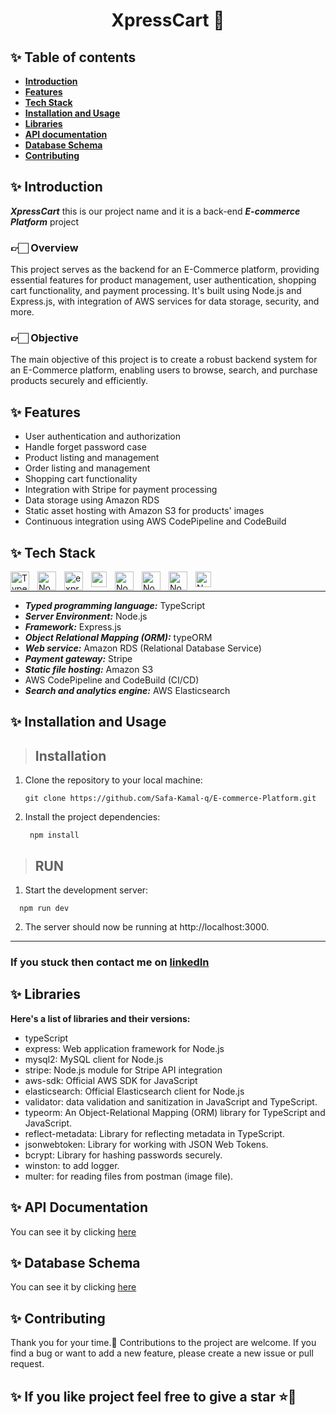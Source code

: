 <h1 align="center">XpressCart 🛒</h1>

## ✨️ Table of contents
- **[Introduction](https://github.com/Safa-Kamal-q/E-commerce-Platform#%EF%B8%8F-introduction)**
- **[Features](https://github.com/Safa-Kamal-q/E-commerce-Platform#%EF%B8%8F-features)**
- **[Tech Stack](https://github.com/Safa-Kamal-q/E-commerce-Platform#%EF%B8%8F-tech-stack)**
- **[Installation and Usage](https://github.com/Safa-Kamal-q/E-commerce-Platform#%EF%B8%8F-installation-and-usage)**
- **[Libraries](https://github.com/Safa-Kamal-q/E-commerce-Platform#%EF%B8%8F-libraries)**
- **[API documentation](https://github.com/Safa-Kamal-q/E-commerce-Platform#%EF%B8%8F-api-documentation)**
- **[Database Schema](https://github.com/Safa-Kamal-q/E-commerce-Platform#%EF%B8%8F-database-schema)**
- **[Contributing](https://github.com/Safa-Kamal-q/E-commerce-Platform#%EF%B8%8F-contributing)**


## ✨️ Introduction
***XpressCart*** this is our project name and it is a back-end ***E-commerce Platform*** project

### 👉🏻 Overview 

This project serves as the backend for an E-Commerce platform, providing essential features for product management, user authentication, shopping cart functionality, and payment processing. It's built using Node.js and Express.js, with integration of AWS services for data storage, security, and more.

### 👉🏻 Objective

The main objective of this project is to create a robust backend system for an E-Commerce platform, enabling users to browse, search, and purchase products securely and efficiently.

## ✨️ Features

- User authentication and authorization
- Handle forget password case
- Product listing and management
- Order listing and management
- Shopping cart functionality
- Integration with Stripe for payment processing
- Data storage using Amazon RDS
- Static asset hosting with Amazon S3 for products' images
- Continuous integration using AWS CodePipeline and CodeBuild


## ✨️ Tech Stack

<img align="left" alt="TypeScript" width="30px" style="padding-right:10px;" src="https://cdn.jsdelivr.net/gh/devicons/devicon/icons/typescript/typescript-plain.svg" />
<img align="left" alt="NodeJS" width="30px" style="padding-right:10px;" src="https://cdn.jsdelivr.net/gh/devicons/devicon/icons/nodejs/nodejs-original.svg" />
<img align="left" alt="expressJS" width="30px" style="padding-right:10px;" src="https://ajeetchaulagain.com/static/7cb4af597964b0911fe71cb2f8148d64/87351/express-js.png" />
<img align="left" alt="amazon RDS" width="25px" style="padding-right:10px;" src="https://static-00.iconduck.com/assets.00/aws-rds-icon-454x512-53t9ho5u.png" />
<img align="left" alt="NodeJS" width="30px" style="padding-right:10px;" src="https://user-images.githubusercontent.com/62142146/208088732-e168fd64-3e48-4f48-b14d-9d91fa7d99f6.svg" />
<img align="left" alt="NodeJS" width="30px" style="padding-right:10px;" src="https://cdn.iconscout.com/icon/free/png-256/free-stripe-2-498440.png?f=webp" />
<img align="left" alt="NodeJS" width="30px" style="padding-right:10px;" src="https://www.gliffy.com/sites/default/files/image/2020-06/Amazon-Simple-Storage-Service-S3_Bucket-with-Objects_dark-bg.png" />
<img align="left" alt="NodeJS" width="25px" style="padding-right:10px;" src="https://symbols.getvecta.com/stencil_5/10_aws-elastic-search.23cf6ed447.svg" />
<br     />
  
-----
- ***Typed programming language:*** TypeScript
- ***Server Environment:*** Node.js 
- ***Framework:*** Express.js
- ***Object Relational Mapping (ORM):*** typeORM
- ***Web service:*** Amazon RDS (Relational Database Service)
- ***Payment gateway:*** Stripe 
- ***Static file hosting:*** Amazon S3
- AWS CodePipeline and CodeBuild (CI/CD)
- ***Search and analytics engine:*** AWS Elasticsearch 


## ✨️ Installation and Usage

> ## Installation

1. Clone the repository to your local machine:

   ```
   git clone https://github.com/Safa-Kamal-q/E-commerce-Platform.git
   
   ```
2. Install the project dependencies:
   ```
    npm install
   ```

> ## RUN

1. Start the development server:

  ```
    npm run dev
   ```
2. The server should now be running at http://localhost:3000.

--- 

### If you stuck then contact me on [linkedIn](https://www.linkedin.com/in/safa-qasrawi-073a3024b/)

## ✨️ Libraries
 **Here's a list of libraries and their versions:**
* typeScript
* express: Web application framework for Node.js
* mysql2: MySQL client for Node.js
* stripe: Node.js module for Stripe API integration
* aws-sdk: Official AWS SDK for JavaScript
* elasticsearch: Official Elasticsearch client for Node.js
* validator:  data validation and sanitization in JavaScript and TypeScript.
* typeorm: An Object-Relational Mapping (ORM) library for TypeScript and JavaScript.
* reflect-metadata: Library for reflecting metadata in TypeScript.
* jsonwebtoken: Library for working with JSON Web Tokens.
* bcrypt: Library for hashing passwords securely.
* winston: to add logger.
* multer: for reading files from postman (image file).

## ✨️ API Documentation
You can see it by clicking [here](https://innovative-starfish-d94.notion.site/API-Documentation-d9708f04b5fe408e8dc30e9d2fae15f8?pvs=4) 

## ✨️ Database Schema  
You can see it by clicking [here](https://dbdiagram.io/d/XpressCart-database-schema-65400908ffbf5169f0c2425d)

## ✨️ Contributing
Thank you for your time.🌼 Contributions to the project are welcome. If you find a bug or want to add a new feature, please create a new issue or pull request.

## ✨️ If you like project feel free to give a star ⭐💖
